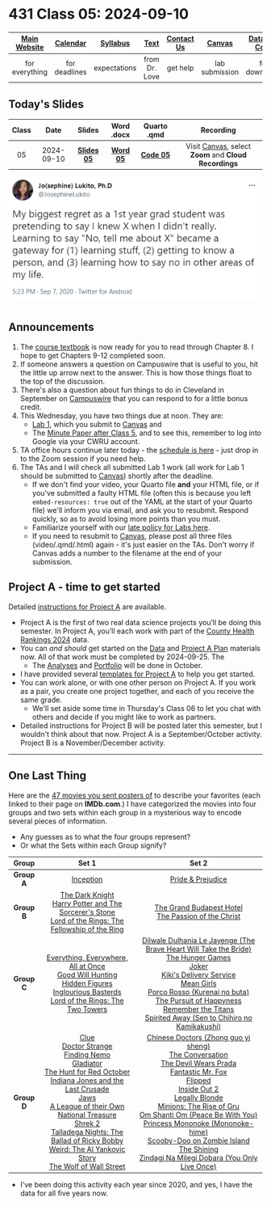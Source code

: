 # 431 Class 05: 2024-09-10

[Main Website](https://thomaselove.github.io/431-2024/) | [Calendar](https://thomaselove.github.io/431-2024/calendar.html) | [Syllabus](https://thomaselove.github.io/431-syllabus-2024/) | [Text](https://thomaselove.github.io/431-book/) | [Contact Us](https://thomaselove.github.io/431-2024/contact.html) | [Canvas](https://canvas.case.edu) | [Data and Code](https://github.com/THOMASELOVE/431-data)
:-----------: | :--------------: | :----------: | :---------: | :-------------: | :-----------: | :------------:
for everything | for deadlines | expectations | from Dr. Love | get help | lab submission | for downloads

## Today's Slides

Class | Date | Slides | Word .docx | Quarto .qmd | Recording
:---: | :--------: | :------: | :------: | :------: | :-------------:
05 | 2024-09-10 | **[Slides 05](https://thomaselove.github.io/431-slides-2024/class05.html)** | **[Word 05](https://thomaselove.github.io/431-slides-2024/class05w.docx)** | **[Code 05](https://github.com/THOMASELOVE/431-slides-2024/blob/main/class05.qmd)** | Visit [Canvas](https://canvas.case.edu/), select **Zoom** and **Cloud Recordings**

![](Lukito_2020-09-07.PNG)

## Announcements

1. The [course textbook](https://thomaselove.github.io/431-book/) is now ready for you to read through Chapter 8. I hope to get Chapters 9-12 completed soon.
2. If someone answers a question on Campuswire that is useful to you, hit the little up arrow next to the answer. This is how those things float to the top of the discussion.
3. There's also a question about fun things to do in Cleveland in September on [Campuswire](https://campuswire.com/) that you can respond to for a little bonus credit.
4. This Wednesday, you have two things due at noon. They are:
    - [Lab 1](https://github.com/THOMASELOVE/431-labs-2024/tree/main/lab1), which you submit to [Canvas](https://canvas.case.edu/) and
    - The [Minute Paper after Class 5](https://bit.ly/431-2024-minute-05), and to see this, remember to log into Google via your CWRU account.
5. TA office hours continue later today - the [schedule is here](https://thomaselove.github.io/431-2024/contact.html) - just drop in to the Zoom session if you need help.
6. The TAs and I will check all submitted Lab 1 work (all work for Lab 1 should be submitted to [Canvas](https://canvas.case.edu/)) shortly after the deadline.
    - If we don't find your video, your Quarto file **and** your HTML file, or if you've submitted a faulty HTML file (often this is because you left `embed-resources: true` out of the YAML at the start of your Quarto file) we'll inform you via email, and ask you to resubmit. Respond quickly, so as to avoid losing more points than you must.
    - Familiarize yourself with our [late policy for Labs here](https://github.com/THOMASELOVE/431-labs-2024?tab=readme-ov-file#late-policy-no-extensions).
    - If you need to resubmit to [Canvas](https://canvas.case.edu/), please post all three files (video/.qmd/.html) again - it's just easier on the TAs. Don't worry if Canvas adds a number to the filename at the end of your submission.

## Project A - time to get started

Detailed [instructions for Project A](https://thomaselove.github.io/431-projectA-2024/) are available.

- Project A is the first of two real data science projects you’ll be doing this semester. In Project A, you’ll each work with part of the [County Health Rankings 2024](https://www.countyhealthrankings.org/) data. 
- You can *and should* get started on the [Data](https://thomaselove.github.io/431-projectA-2024/data.html) and [Project A Plan](https://thomaselove.github.io/431-projectA-2024/plan.html) materials now. All of that work must be completed by 2024-09-25. The
    - The [Analyses](https://thomaselove.github.io/431-projectA-2024/analyses.html) and [Portfolio](https://thomaselove.github.io/431-projectA-2024/portfolio.html) will be done in October.
- I have provided several [templates for Project A](https://thomaselove.github.io/431-projectA-2024/examples.html) to help you get started.
- You can work alone, or with one other person on Project A. If you work as a pair, you create one project together, and each of you receive the same grade.
    - We'll set aside some time in Thursday's Class 06 to let you chat with others and decide if you might like to work as partners.
- Detailed instructions for Project B will be posted later this semester, but I wouldn't think about that now. Project A is a September/October activity. Project B is a November/December activity.

-------------

## One Last Thing

Here are the [47 movies you sent posters of](https://thomaselove.github.io/431-syllabus-2024/13_movies.html) to describe your favorites (each linked to their page on **IMDb.com**.) I have categorized the movies into four groups and two sets within each group in a mysterious way to encode several pieces of information. 

- Any guesses as to what the four groups represent?
- Or what the Sets within each Group signify?

Group | Set 1 | Set 2
:------: | :-------------------: | :--------------------:
**Group A** | [Inception](https://www.imdb.com/title/tt1375666/) | [Pride & Prejudice](https://www.imdb.com/title/tt0414387/)
**Group B** | [The Dark Knight](https://www.imdb.com/title/tt0468569/)  <br /> [Harry Potter and The Sorcerer's Stone](https://www.imdb.com/title/tt0241527/)  <br /> [Lord of the Rings: The Fellowship of the Ring](https://www.imdb.com/title/tt0120737/) | [The Grand Budapest Hotel](https://www.imdb.com/title/tt2278388/) <br /> [The Passion of the Christ](https://www.imdb.com/title/tt0335345/)
**Group C** | [Everything, Everywhere, All at Once](https://www.imdb.com/title/tt6710474/) <br /> [Good Will Hunting](https://www.imdb.com/title/tt0119217/)  <br /> [Hidden Figures](https://www.imdb.com/title/tt4846340/) <br />  [Inglourious Basterds](https://www.imdb.com/title/tt0361748/)  <br /> [Lord of the Rings: The Two Towers](https://www.imdb.com/title/tt0167261/) | [Dilwale Dulhania Le Jayenge (The Brave Heart Will Take the Bride)](https://www.imdb.com/title/tt0112870/) <br /> [The Hunger Games](https://www.imdb.com/title/tt1392170/) <br /> [Joker](https://www.imdb.com/title/tt7286456/) <br /> [Kiki's Delivery Service](https://www.imdb.com/title/tt0097814/) <br /> [Mean Girls](https://www.imdb.com/title/tt0377092/) <br /> [Porco Rosso (Kurenai no buta)](https://www.imdb.com/title/tt0104652/) <br /> [The Pursuit of Happyness](https://www.imdb.com/title/tt0454921/) <br /> [Remember the Titans](https://www.imdb.com/title/tt0210945/) <br /> [Spirited Away (Sen to Chihiro no Kamikakushi)](https://www.imdb.com/title/tt0245429/)
**Group D** | [Clue](https://www.imdb.com/title/tt0088930/) <br /> [Doctor Strange](https://www.imdb.com/title/tt1211837/) <br /> [Finding Nemo](https://www.imdb.com/title/tt0266543/) <br /> [Gladiator](https://www.imdb.com/title/tt0172495) <br /> [The Hunt for Red October](https://www.imdb.com/title/tt0099810/) <br /> [Indiana Jones and the Last Crusade](https://www.imdb.com/title/tt0097576/) <br /> [Jaws](https://www.imdb.com/title/tt0073195/) <br /> [A League of their Own](https://www.imdb.com/title/tt0104694) <br /> [National Treasure](https://www.imdb.com/title/tt0368891/) <br /> [Shrek 2](https://www.imdb.com/title/tt0298148) <br /> [Talladega Nights: The Ballad of Ricky Bobby](https://www.imdb.com/title/tt0415306/) <br /> [Weird: The Al Yankovic Story](https://www.imdb.com/title/tt17076046/) <br /> [The Wolf of Wall Street](https://www.imdb.com/title/tt0993846) | [Chinese Doctors (Zhong guo yi sheng)](https://www.imdb.com/title/tt13696296/) <br /> [The Conversation](https://www.imdb.com/title/tt0071360/)  <br /> [The Devil Wears Prada](https://www.imdb.com/title/tt0458352)  <br /> [Fantastic Mr. Fox](https://www.imdb.com/title/tt0432283/)  <br /> [Flipped](https://www.imdb.com/title/tt0817177/)  <br /> [Inside Out 2](https://www.imdb.com/title/tt22022452) <br /> [Legally Blonde](https://www.imdb.com/title/tt0250494/) <br /> [Minions: The Rise of Gru](https://www.imdb.com/title/tt5113044/) <br /> [Om Shanti Om (Peace Be With You)](https://www.imdb.com/title/tt1024943)  <br /> [Princess Mononoke (Mononoke-hime)](https://www.imdb.com/title/tt0119698/)  <br /> [Scooby-Doo on Zombie Island](https://www.imdb.com/title/tt0166792) <br /> [The Shining](https://www.imdb.com/title/tt0081505) <br /> [Zindagi Na Milegi Dobara (You Only Live Once)](https://www.imdb.com/title/tt1562872)

- I've been doing this activity each year since 2020, and yes, I have the data for all five years now. 
